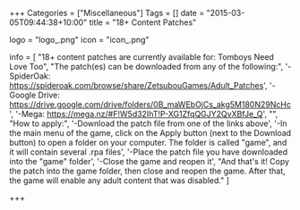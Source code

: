 +++
Categories = ["Miscellaneous"]
Tags = []
date = "2015-03-05T09:44:38+10:00"
title = "18+ Content Patches"

logo = "logo_.png"
icon = "icon_.png"

info = [
	"18+ content patches are currently available for: Tomboys Need Love Too",
	"The patch(es) can be downloaded from any of the following:",
	'-SpiderOak: https://spideroak.com/browse/share/ZetsubouGames/Adult_Patches',
	'-Google Drive: https://drive.google.com/drive/folders/0B_maWEbOjCs_akg5M180N29NcHc',
	'-Mega: https://mega.nz/#F!W5d32IhT!P-XG1ZfqQGJY2QvXBfJe_Q',
	"",
	"How to apply:",
	'-Download the patch file from one of the links above',
	'-In the main menu of the game, click on the Apply button (next to the Download button) to open a folder on your computer. The folder is called "game", and it will contain several .rpa files',
	'-Place the patch file you have downloaded into the "game" folder',
	'-Close the game and reopen it',
	"And that's it! Copy the patch into the game folder, then close and reopen the game. After that, the game will enable any adult content that was disabled."
]

+++